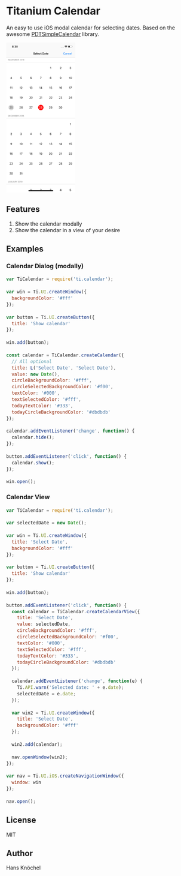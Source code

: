 # Titanium Calendar

An easy to use iOS modal calendar for selecting dates. Based on the awesome [PDTSimpleCalendar](https://github.com/jivesoftware/PDTSimpleCalendar) library.

<img src="./screenshot.png" height="400" />

## Features

1. Show the calendar modally
2. Show the calendar in a view of your desire

## Examples

###  Calendar Dialog (modally)

```js
var TiCalendar = require('ti.calendar');

var win = Ti.UI.createWindow({
  backgroundColor: '#fff'
});

var button = Ti.UI.createButton({
  title: 'Show calendar'
});

win.add(button);

const calendar = TiCalendar.createCalendar({
  // All optional
  title: L('Select Date', 'Select Date'),
  value: new Date(),
  circleBackgroundColor: '#fff',
  circleSelectedBackgroundColor: '#f00',
  textColor: '#000',
  textSelectedColor: '#fff',
  todayTextColor: '#333',
  todayCircleBackgroundColor: '#dbdbdb'
});

calendar.addEventListener('change', function() {
  calendar.hide();
});

button.addEventListener('click', function() {
  calendar.show();
});

win.open();
```

### Calendar View

```js
var TiCalendar = require('ti.calendar');

var selectedDate = new Date();

var win = Ti.UI.createWindow({
  title: 'Select Date',
  backgroundColor: '#fff'
});

var button = Ti.UI.createButton({
  title: 'Show calendar'
});

win.add(button);

button.addEventListener('click', function() {
  const calendar = TiCalendar.createCalendarView({
    title: 'Select Date',
    value: selectedDate,
    circleBackgroundColor: '#fff',
    circleSelectedBackgroundColor: '#f00',
    textColor: '#000',
    textSelectedColor: '#fff',
    todayTextColor: '#333',
    todayCircleBackgroundColor: '#dbdbdb'
  });

  calendar.addEventListener('change', function(e) {
    Ti.API.warn('Selected date: ' + e.date);
    selectedDate = e.date;
  });

  var win2 = Ti.UI.createWindow({
    title: 'Select Date',
    backgroundColor: '#fff'
  });

  win2.add(calendar);

  nav.openWindow(win2);
});

var nav = Ti.UI.iOS.createNavigationWindow({
  window: win
});

nav.open();
```

## License

MIT

## Author

Hans Knöchel
